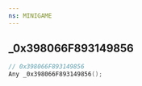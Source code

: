 ```yaml
---
ns: MINIGAME
---
```

## _0x398066F893149856

```c
// 0x398066F893149856
Any _0x398066F893149856();
```

